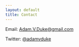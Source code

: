 ```yaml
---
layout: default
title: Contact
---	
```

Email: [Adam.V.Duke@gmail.com](mailto:Adam.V.Duke@gmail.com)

Twitter: [@adamvduke](http://twitter.com/adamvduke)